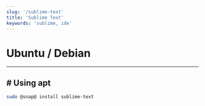 ```yaml
---
slug: '/sublime-text'
title: 'Sublime Text'
keywords: 'sublime, ide'
---
```


# Ubuntu / Debian

---

## # Using apt

```bash
sudo @snap@ install sublime-text
```
